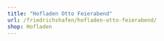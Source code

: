 ```yaml
---
title: "Hofladen Otto Feierabend"
url: /friedrichshafen/hofladen-otto-feierabend/
shop: Hofladen
---
```

